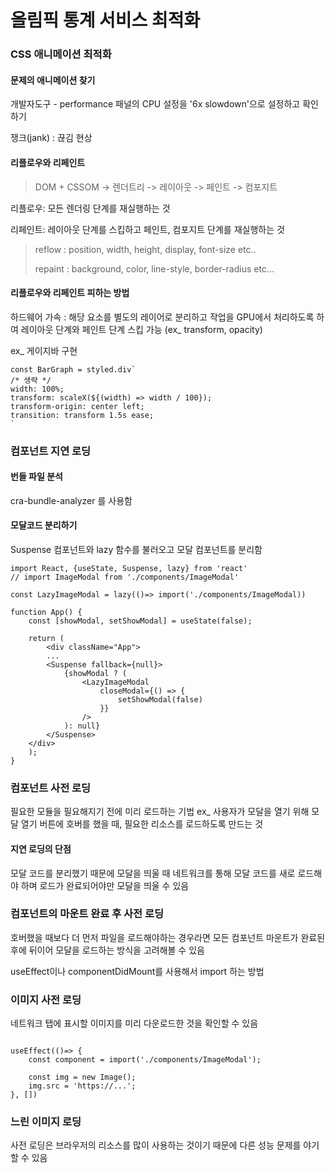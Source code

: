 # 올림픽 통계 서비스 최적화

### CSS 애니메이션 최적화

#### 문제의 애니메이션 찾기

개발자도구 - performance 패널의 CPU 설정을 '6x slowdown'으로 설정하고 확인하기

쟁크(jank) : 끊김 현상

#### 리플로우와 리페인트

> DOM + CSSOM -> 렌더트리 -> 레이아웃 -> 페인트 -> 컴포지트

리플로우: 모든 렌더링 단계를 재실행하는 것

리페인트: 레이아웃 단계를 스킵하고 페인트, 컴포지트 단계를 재실행하는 것

> reflow : position, width, height, display, font-size etc..
>
> repaint : background, color, line-style, border-radius etc...

#### 리플로우와 리페인트 피하는 방법

하드웨어 가속 : 해당 요소를 별도의 레이어로 분리하고 작업을 GPU에서 처리하도록 하여 레이아웃 단계와 페인트 단계 스킵 가능
(ex\_ transform, opacity)

ex\_ 게이지바 구현

```
const BarGraph = styled.div`
/* 생략 */
width: 100%;
transform: scaleX(${(width) => width / 100});
transform-origin: center left;
transition: transform 1.5s ease;
`
```

### 컴포넌트 지연 로딩

#### 번들 파일 분석

cra-bundle-analyzer 를 사용함

#### 모달코드 분리하기

Suspense 컴포넌트와 lazy 함수를 불러오고 모달 컴포넌트를 분리함

```
import React, {useState, Suspense, lazy} from 'react'
// import ImageModal from './components/ImageModal'

const LazyImageModal = lazy(()=> import('./components/ImageModal))

```

```
function App() {
    const [showModal, setShowModal] = useState(false);

    return (
        <div className="App">
        ...
        <Suspense fallback={null}>
            {showModal ? (
                <LazyImageModal
                    closeModal={() => {
                        setShowModal(false)
                    }}
                />
            ): null}
        </Suspense>
    </div>
    );
}
```

### 컴포넌트 사전 로딩

필요한 모듈을 필요해지기 전에 미리 로드하는 기법
ex\_ 사용자가 모달을 열기 위해 모달 열기 버튼에 호버를 했을 때, 필요한 리소스를 로드하도록 만드는 것

#### 지연 로딩의 단점

모달 코드를 분리했기 때문에 모달을 띄울 때 네트워크를 통해 모달 코드를 새로 로드해야 하며 로드가 완료되어야만 모달을 띄울 수 있음

### 컴포넌트의 마운트 완료 후 사전 로딩

호버했을 때보다 더 먼저 파일을 로드해야하는 경우라면
모든 컴포넌트 마운트가 완료된 후에 뒤이어 모달을 로드하는 방식을 고려해볼 수 있음

useEffect이나 componentDidMount를 사용해서 import 하는 방법

### 이미지 사전 로딩

네트워크 탭에 표시할 이미지를 미리 다운로드한 것을 확인할 수 있음

```

useEffect(()=> {
    const component = import('./components/ImageModal');

    const img = new Image();
    img.src = 'https://...';
}, [])
```

### 느린 이미지 로딩

사전 로딩은 브라우저의 리소스를 많이 사용하는 것이기 때문에 다른 성능 문제를 야기할 수 있음
